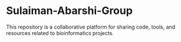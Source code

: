 # Sulaiman-Abarshi-Group
This repository is a collaborative platform for sharing code, tools, and resources related to bioinformatics  projects.
